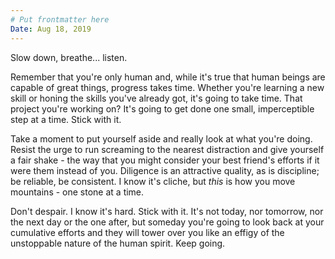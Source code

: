 ```yaml
---
# Put frontmatter here
Date: Aug 18, 2019
---
```

Slow down, breathe... listen.  

Remember that you're only human and, while it's true that human beings are capable of great things, progress takes time. Whether you're learning a new skill or honing the skills you've already got, it's going to take time. That project you're working on? It's going to get done one small, imperceptible step at a time. Stick with it.  

Take a moment to put yourself aside and really look at what you're doing. Resist the urge to run screaming to the nearest distraction and give yourself a fair shake - the way that you might consider your best friend's efforts if it were them instead of you. Diligence is an attractive quality, as is discipline; be reliable, be consistent. I know it's cliche, but _this_ is how you move mountains - one stone at a time.  

Don't despair. I know it's hard. Stick with it. It's not today, nor tomorrow, nor the next day or the one after, but someday you're going to look back at your cumulative efforts and they will tower over you like an effigy of the unstoppable nature of the human spirit. Keep going.